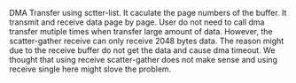 DMA Transfer using sctter-list. It caculate the page numbers of the buffer. It transmit and receive data page by page. User do not need to call dma transfer mutiple times when transfer large amount of data. However, the scatter-gather receive can only receive 2048 bytes data. The reason might due to the receive buffer do not get the data and cause dma timeout. We thought that using receive scatter-gather does not make sense and using receive single here might slove the problem.
